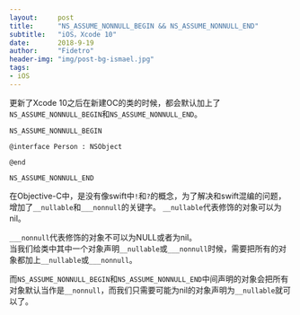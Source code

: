```yaml
---
layout:     post
title:      "NS_ASSUME_NONNULL_BEGIN && NS_ASSUME_NONNULL_END"
subtitle:   "iOS，Xcode 10"
date:       2018-9-19
author:     "Fidetro"
header-img: "img/post-bg-ismael.jpg"
tags:
- iOS
---
```


更新了Xcode 10之后在新建OC的类的时候，都会默认加上了`NS_ASSUME_NONNULL_BEGIN`和`NS_ASSUME_NONNULL_END`。  
```objc
NS_ASSUME_NONNULL_BEGIN

@interface Person : NSObject

@end

NS_ASSUME_NONNULL_END
```  
在Objective-C中，是没有像swift中`!`和`?`的概念，为了解决和swift混编的问题，增加了`__nullable`和`___nonnull`的关键字。 `__nullable`代表修饰的对象可以为nil。  

`___nonnull`代表修饰的对象不可以为NULL或者为nil。  
当我们给类中其中一个对象声明`__nullable`或`___nonnull`时候，需要把所有的对象都加上`__nullable`或`___nonnull`。  

而`NS_ASSUME_NONNULL_BEGIN`和`NS_ASSUME_NONNULL_END`中间声明的对象会把所有对象默认当作是`__nonnull`，而我们只需要可能为nil的对象声明为`__nullable`就可以了。
